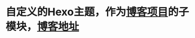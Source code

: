 # 自定义的Hexo主题，作为[博客项目](https://github.com/jackhai9/jackhai9.github.io)的子模块，[博客地址](https://github.com/jackhai9/jackhai9.github.io)
